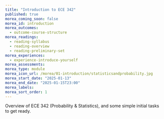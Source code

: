 ```yaml
---
title: "Introduction to ECE 342"
published: true
morea_coming_soon: false
morea_id: introduction
morea_outcomes:
  - outcome-course-structure
morea_readings:
  - reading-syllabus
  - reading-overview
  - reading-preliminary-set
morea_experiences:
  - experience-introduce-yourself
morea_assessments:
morea_type: module
morea_icon_url: /morea/01-introduction/statisticsandprobability.jpg
morea_start_date: "2025-01-13"
morea_end_date: "2025-01-15T23:00"
morea_labels:
morea_sort_order: 1
---
```


Overview of ECE 342 (Probability & Statistics), and some simple initial tasks to get ready.

